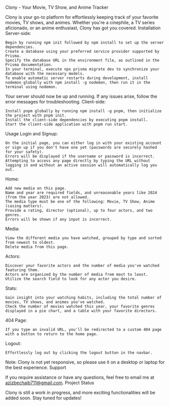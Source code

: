 Clony - Your Movie, TV Show, and Anime Tracker

Clony is your go-to platform for effortlessly keeping track of your favorite movies, TV shows, and animes. Whether you're a cinephile, a TV series aficionado, or an anime enthusiast, Clony has got you covered.
Installation
Server-side:

    Begin by running npm init followed by npm install to set up the server dependencies.
    Create a database using your preferred service provider supported by Prisma.
    Specify the database URL in the environment file, as outlined in the Prisma documentation.
    In your terminal, execute npx prisma migrate dev to synchronize your database with the necessary models.
    To enable automatic server restarts during development, install nodemon globally with npm install -g nodemon, then run it in the terminal using nodemon.

Your server should now be up and running. If any issues arise, follow the error messages for troubleshooting.
Client-side:

    Install pnpm globally by running npm install -g pnpm, then initialize the project with pnpm init.
    Install the client-side dependencies by executing pnpm install.
    Start the client-side application with pnpm run start.

Usage
Login and Signup:

    On the initial page, you can either log in with your existing account or sign up if you don't have one yet (passwords are securely hashed for your safety).
    Errors will be displayed if the username or password is incorrect.
    Attempting to access any page directly by typing the URL without logging in and without an active session will automatically log you out.

Home:

    Add new media on this page.
    Name and year are required fields, and unreasonable years like 2024 (from the year 2023) are not allowed.
    The media type must be one of the following: Movie, TV Show, Anime (casing matters).
    Provide a rating, director (optional), up to four actors, and two genres.
    Errors will be shown if any input is incorrect.

Media:

    View the different media you have watched, grouped by type and sorted from newest to oldest.
    Delete media from this page.

Actors:

    Discover your favorite actors and the number of media you've watched featuring them.
    Actors are organized by the number of media from most to least.
    Utilize the search field to look for any actor you desire.

Stats:

    Gain insight into your watching habits, including the total number of movies, TV shows, and animes you've watched.
    Check the number of movies watched this year, your favorite genres displayed in a pie chart, and a table with your favorite directors.

404 Page:

    If you type an invalid URL, you'll be redirected to a custom 404 page with a button to return to the home page.

Logout:

    Effortlessly log out by clicking the logout button in the navbar.

Note: Clony is not yet responsive, so please use it on a desktop or laptop for the best experience.
Support

If you require assistance or have any questions, feel free to email me at azizbechaib711@gmail.com.
Project Status

Clony is still a work in progress, and more exciting functionalities will be added soon. Stay tuned for updates!
